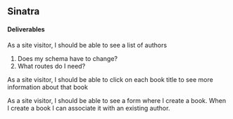 ## Sinatra

#### Deliverables

As a site visitor, I should be able to see a list of authors
1. Does my schema have to change?
2. What routes do I need?

As a site visitor, I should be able to click on each book title to see more information about that book

As a site visitor, I should be able to see a form where I create a book. When I create a book I can associate it with an existing author.

